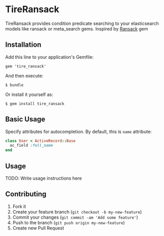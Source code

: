 # TireRansack

TireRansack provides condition predicate searching to your elasticsearch models like ransack or meta_search gems.
Inspired by [Ransack](https://github.com/ernie/ransack) gem

## Installation

Add this line to your application's Gemfile:

    gem 'tire_ransack'

And then execute:

    $ bundle

Or install it yourself as:

    $ gem install tire_ransack

## Basic Usage

Specify attributes for autocompletion. By default, this is `name` attribute:

```ruby
class User < ActiveRecord::Base
  ac_field :full_name
end
```
## Usage

TODO: Write usage instructions here

## Contributing

1. Fork it
2. Create your feature branch (`git checkout -b my-new-feature`)
3. Commit your changes (`git commit -am 'Add some feature'`)
4. Push to the branch (`git push origin my-new-feature`)
5. Create new Pull Request
